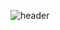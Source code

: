 ![header](https://capsule-render.vercel.app/api?type=waving&color=auto&height=200&section=header&text=Zobayer_Hasan_Nayem😎&fontSize=90)


